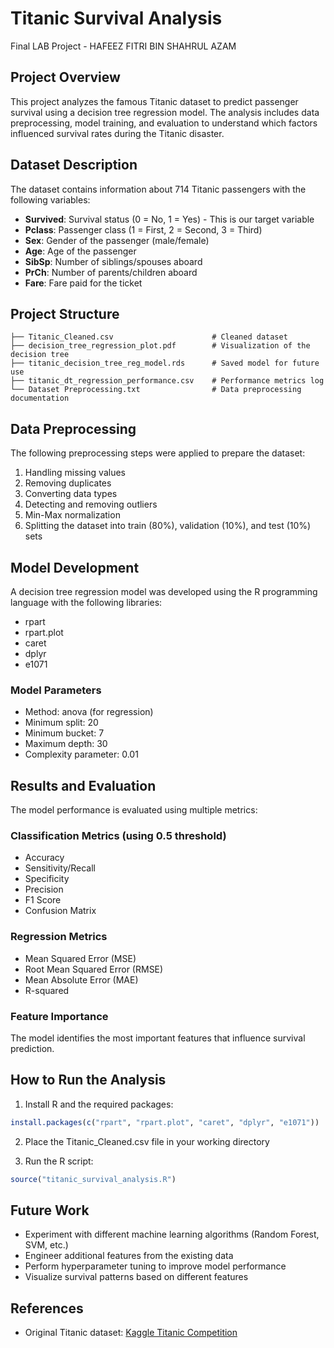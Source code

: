 # Titanic Survival Analysis
Final LAB Project - HAFEEZ FITRI BIN SHAHRUL AZAM 

## Project Overview
This project analyzes the famous Titanic dataset to predict passenger survival using a decision tree regression model. The analysis includes data preprocessing, model training, and evaluation to understand which factors influenced survival rates during the Titanic disaster.

## Dataset Description
The dataset contains information about 714 Titanic passengers with the following variables:

- **Survived**: Survival status (0 = No, 1 = Yes) - This is our target variable
- **Pclass**: Passenger class (1 = First, 2 = Second, 3 = Third)
- **Sex**: Gender of the passenger (male/female)
- **Age**: Age of the passenger
- **SibSp**: Number of siblings/spouses aboard
- **PrCh**: Number of parents/children aboard
- **Fare**: Fare paid for the ticket

## Project Structure
```
├── Titanic_Cleaned.csv                      # Cleaned dataset
├── decision_tree_regression_plot.pdf        # Visualization of the decision tree
├── titanic_decision_tree_reg_model.rds      # Saved model for future use
├── titanic_dt_regression_performance.csv    # Performance metrics log
└── Dataset Preprocessing.txt                # Data preprocessing documentation
```

## Data Preprocessing
The following preprocessing steps were applied to prepare the dataset:
1. Handling missing values
2. Removing duplicates
3. Converting data types
4. Detecting and removing outliers
5. Min-Max normalization
6. Splitting the dataset into train (80%), validation (10%), and test (10%) sets

## Model Development
A decision tree regression model was developed using the R programming language with the following libraries:
- rpart
- rpart.plot
- caret
- dplyr
- e1071

### Model Parameters
- Method: anova (for regression)
- Minimum split: 20
- Minimum bucket: 7
- Maximum depth: 30
- Complexity parameter: 0.01

## Results and Evaluation
The model performance is evaluated using multiple metrics:

### Classification Metrics (using 0.5 threshold)
- Accuracy
- Sensitivity/Recall
- Specificity
- Precision
- F1 Score
- Confusion Matrix

### Regression Metrics
- Mean Squared Error (MSE)
- Root Mean Squared Error (RMSE)
- Mean Absolute Error (MAE)
- R-squared

### Feature Importance
The model identifies the most important features that influence survival prediction.

## How to Run the Analysis
1. Install R and the required packages:
```R
install.packages(c("rpart", "rpart.plot", "caret", "dplyr", "e1071"))
```

2. Place the Titanic_Cleaned.csv file in your working directory

3. Run the R script:
```R
source("titanic_survival_analysis.R")
```

## Future Work
- Experiment with different machine learning algorithms (Random Forest, SVM, etc.)
- Engineer additional features from the existing data
- Perform hyperparameter tuning to improve model performance
- Visualize survival patterns based on different features

## References
- Original Titanic dataset: [Kaggle Titanic Competition](https://www.kaggle.com/c/titanic)
